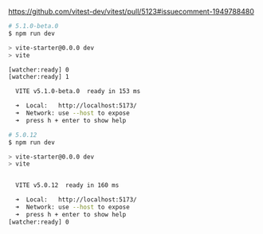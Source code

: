 https://github.com/vitest-dev/vitest/pull/5123#issuecomment-1949788480

```sh
# 5.1.0-beta.0
$ npm run dev

> vite-starter@0.0.0 dev
> vite

[watcher:ready] 0
[watcher:ready] 1

  VITE v5.1.0-beta.0  ready in 153 ms

  ➜  Local:   http://localhost:5173/
  ➜  Network: use --host to expose
  ➜  press h + enter to show help

# 5.0.12
$ npm run dev

> vite-starter@0.0.0 dev
> vite


  VITE v5.0.12  ready in 160 ms

  ➜  Local:   http://localhost:5173/
  ➜  Network: use --host to expose
  ➜  press h + enter to show help
[watcher:ready] 0
```
